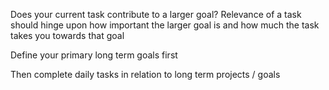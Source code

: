 Does your current task contribute to a larger goal? Relevance of a task should hinge upon how important the larger goal is and how much the task takes you towards that goal

Define your primary long term goals first

Then complete daily tasks in relation to long term projects / goals